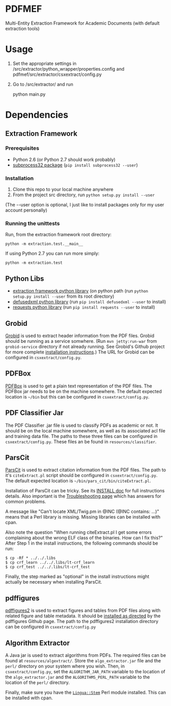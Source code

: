 # PDFMEF
Multi-Entity Extraction Framework for Academic Documents (with default extraction tools)

# Usage #
1. Set the appropriate settings in /src/extractor/python_wrapper/properties.config and pdfmef/src/extractor/csxextract/config.py
2. Go to /src/extractor/ and run

    python main.py

# Dependencies #

## Extraction Framework ##

### Prerequisites ###
* Python 2.6 (or Python 2.7 should work probably)
* [subprocess32 package](https://pypi.python.org/pypi/subprocess32) (`pip install subprocess32 --user`)

### Installation ###
1. Clone this repo to your local machine anywhere
2. From the project src directory, run `python setup.py install --user`

(The --user option is optional, I just like to 
install packages only for my user account personally)

### Running the unittests ###

Run, from the extraction framework root directory:

    python -m extraction.test.__main__

If using Python 2.7 you can run more simply:

    python -m extraction.test

## Python Libs ##
   * [extraction framework python library][1] (on python path (run `python setup.py install --user` from its root directory)
   * [defusedxml python library][2] (run `pip install defusedxml --user` to install)
   * [requests python library][3] (run `pip install requests --user` to install)
 
## Grobid ##
[Grobid][4] is used to extract header information from the PDF files. Grobid should be running as a service somwhere. (Run `mvn jetty:run-war` from `grobid-service` directory if not already running. See Grobid's Github project for more complete [installation instructions][5].) The URL for Grobid can be configured in `csxextract/config.py`.

## PDFBox ##
[PDFBox][6] is used to get a plain text representation of the PDF files. The PDFBox jar needs to be on the machine somewhere. The default expected location is `~/bin` but this can be configured in `csxextract/config.py`.

## PDF Classifier Jar ##
The PDF Classifier .jar file is used to classify PDFs as academic or not. It should be on the local machine somewhere, as well as its associated acl file and training data file. The paths to these three files can be configured in `csxextract/config.py`. These files an be found in `resources/classifier`.

## ParsCit ##
[ParsCit][7] is used to extract citation information from the PDF files. The path to it's `citeExtract.pl` script should be configured in `csxextract/config.py`. The default expected location is `~/bin/pars_cit/bin/citeExtract.pl`.

Installation of ParsCit can be tricky. See its [INSTALL doc][8] for full instructions details. Also important is the [Troubleshooting page][9] which has answers for common problems. 

A message like "Can't locate XML/Twig.pm in @INC (@INC contains: ...)" means that a Perl library is missing. Missing libraries can be installed with cpan. 

Also note the question "When running citeExtract.pl I get some errors complaining about the wrong ELF class of the binaries. How can I fix this?" After Step 1 in the install instructions, the following commands should be run:

```shell
$ cp -Rf * ../../.libs 
$ cp crf_learn ../../.libs/lt-crf_learn
$ cp crf_test ../../.libs/lt-crf_test
```

Finally, the step marked as "optional" in the install instructions might actually be necessary when installing ParsCit.

## pdffigures ##
[pdffigures2][10] is used to extract figures and tables from PDF files along with related figure and table metadata. It should be [installed as directed][11] by the pdffigures Github page. The path to the pdffigures2 installation directory can be configured in `csxextract/config.py`

## Algorithm Extractor ##
A Java jar is used to extract algorithms from PDFs. The required files can be found at `resources/algextract/`. Store the `algo_extractor.jar` file and the `perl/` directory on your system where you wish. Then, in `csxextract/config.py`, set the `ALGORITHM_JAR_PATH` variable to the location of the `algo_extractor.jar` and the `ALGORITHMS_PERL_PATH` variable to the location of the `perl/` directory.

Finally, make sure you have the [`Lingua::Stem`][12] Perl module installed. This can be installed with cpan.

[1]:  https://github.com/SeerLabs/extractor-framework
[2]:  https://pypi.python.org/pypi/defusedxml
[3]:  http://docs.python-requests.org/en/latest/
[4]:  https://github.com/kermitt2/grobid
[5]:  https://github.com/kermitt2/grobid/wiki/Grobid-service-quick-start
[6]:  http://pdfbox.apache.org/
[7]:  https://github.com/knmnyn/ParsCit
[8]:  https://github.com/knmnyn/ParsCit/blob/master/INSTALL
[9]:  http://wing.comp.nus.edu.sg/parsCit/#t
[10]: http://pdffigures.allenai.org/ 
[11]: https://github.com/allenai/pdffigures2
[12]: http://search.cpan.org/~snowhare/Lingua-Stem/lib/Lingua/Stem.pod

